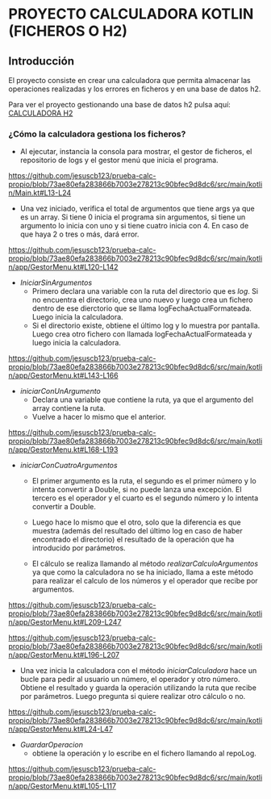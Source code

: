 # PROYECTO CALCULADORA KOTLIN (FICHEROS O H2)

## Introducción
El proyecto consiste en crear una calculadora que permita almacenar las operaciones realizadas y los errores en ficheros y en una base de datos h2.

Para ver el proyecto gestionando una base de datos h2 pulsa aquí: [CALCULADORA H2](https://github.com/jesuscb123/prueba-calc-propio/tree/calcBD)

### ¿Cómo la calculadora gestiona los ficheros?
- Al ejecutar, instancia la consola para mostrar, el gestor de ficheros, el repositorio de logs y el gestor menú que inicia el programa.

https://github.com/jesuscb123/prueba-calc-propio/blob/73ae80efa283866b7003e278213c90bfec9d8dc6/src/main/kotlin/Main.kt#L13-L24

- Una vez iniciado, verifica el total de argumentos que tiene args ya que es un array. Si tiene 0 inicia el programa sin argumentos, si tiene un argumento lo inicia con uno y si tiene cuatro inicia con 4. En caso de que haya 2 o tres o más, dará error.

https://github.com/jesuscb123/prueba-calc-propio/blob/73ae80efa283866b7003e278213c90bfec9d8dc6/src/main/kotlin/app/GestorMenu.kt#L120-L142

- *IniciarSinArgumentos*
  - Primero declara una variable con la ruta del directorio que es *log*. Si no encuentra el directorio, crea uno nuevo y luego crea un fichero dentro de ese dierctorio que se llama logFechaActualFormateada. Luego inicia la calculadora.
  - Si el directorio existe, obtiene el último log y lo muestra por pantalla. Luego crea otro fichero con llamada logFechaActualFormateada y luego inicia la calculadora.

https://github.com/jesuscb123/prueba-calc-propio/blob/73ae80efa283866b7003e278213c90bfec9d8dc6/src/main/kotlin/app/GestorMenu.kt#L143-L166

- *iniciarConUnArgumento*
  - Declara una variable que contiene la ruta, ya que el argumento del array contiene la ruta. 
  - Vuelve a hacer lo mismo que el anterior.

https://github.com/jesuscb123/prueba-calc-propio/blob/73ae80efa283866b7003e278213c90bfec9d8dc6/src/main/kotlin/app/GestorMenu.kt#L168-L193

- *iniciarConCuatroArgumentos*
  - El primer argumento es la ruta, el segundo es el primer número y lo intenta convertir a Double, si no puede lanza una excepción. El tercero es el operador y el cuarto es el segundo número y lo intenta convertir a Double.
  - Luego hace lo mismo que el otro, solo que la diferencia es que muestra (además del resultado del último log en caso de haber encontrado el directorio) el resultado de la operación que ha introducido por parámetros.

  - El cálculo se realiza llamando al método *realizarCalculoArgumentos* ya que como la calculadora no se ha iniciado, llama a este método para realizar el calculo de los números y el operador que recibe por argumentos.
  
https://github.com/jesuscb123/prueba-calc-propio/blob/73ae80efa283866b7003e278213c90bfec9d8dc6/src/main/kotlin/app/GestorMenu.kt#L209-L247

https://github.com/jesuscb123/prueba-calc-propio/blob/73ae80efa283866b7003e278213c90bfec9d8dc6/src/main/kotlin/app/GestorMenu.kt#L196-L207

- Una vez inicia la calculadora con el método *iniciarCalculadora* hace un bucle para pedir al usuario un número, el operador y otro número. Obtiene el resultado y guarda la operación utilizando la ruta que recibe por parámetros. Luego pregunta si quiere realizar otro cálculo o no.

https://github.com/jesuscb123/prueba-calc-propio/blob/73ae80efa283866b7003e278213c90bfec9d8dc6/src/main/kotlin/app/GestorMenu.kt#L24-L47
    
- *GuardarOperacion*
  - obtiene la operación y lo escribe en el fichero llamando al repoLog.

https://github.com/jesuscb123/prueba-calc-propio/blob/73ae80efa283866b7003e278213c90bfec9d8dc6/src/main/kotlin/app/GestorMenu.kt#L105-L117
